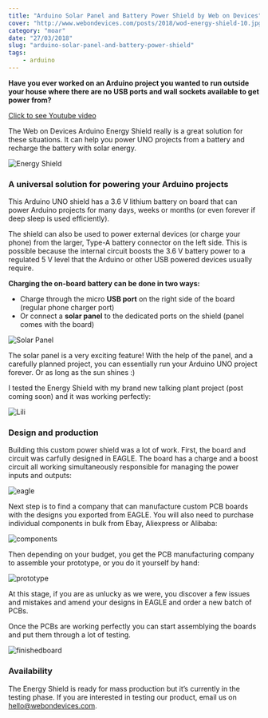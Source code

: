 ```yaml
---
title: "Arduino Solar Panel and Battery Power Shield by Web on Devices"
cover: "http://www.webondevices.com/posts/2018/wod-energy-shield-10.jpg"
category: "moar"
date: "27/03/2018"
slug: "arduino-solar-panel-and-battery-power-shield"
tags:
    - arduino
---
```


**Have you ever worked on an Arduino project you wanted to run outside your house where there are no USB ports and wall sockets available to get power from?**

<a class="youtube-video" href="https://www.youtube.com/embed/AdnmRWEK6d8" target="_blank">Click to see Youtube video</a>

The Web on Devices Arduino Energy Shield really is a great solution for these situations. It can help you power UNO projects from a battery and recharge the battery with solar energy.

![Energy Shield](http://www.webondevices.com/posts/2018/wod-energy-shield-10.jpg)

### A universal solution for powering your Arduino projects

This Arduino UNO shield has a 3.6 V lithium battery on board that can power Arduino projects for many days, weeks or months (or even forever if deep sleep is used efficiently).

The shield can also be used to power external devices (or charge your phone) from the larger, Type-A battery connector on the left side. This is possible because the internal circuit boosts the 3.6 V battery power to a regulated 5 V level that the Arduino or other USB powered devices usually require.

**Charging the on-board battery can be done in two ways:**
 - Charge through the micro **USB port** on the right side of the board (regular phone charger port)
 - Or connect a **solar panel** to the dedicated ports on the shield (panel comes with the board)

![Solar Panel](http://www.webondevices.com/posts/2018/solar-panel.jpg)

The solar panel is a very exciting feature! With the help of the panel, and a carefully planned project, you can essentially run your Arduino UNO project forever. Or as long as the sun shines :)

I tested the Energy Shield with my brand new talking plant project (post coming soon) and it was working perfectly:

![Lili](http://www.webondevices.com/posts/2018/solar-panel-lili.jpg)

### Design and production

Building this custom power shield was a lot of work. First, the board and circuit was carfully designed in EAGLE. The board has a charge and a boost circuit all working simultaneously responsible for managing the power inputs and outputs:

![eagle](http://www.webondevices.com/posts/2018/prototyping.jpg)

Next step is to find a company that can manufacture custom PCB boards with the designs you exported from EAGLE. You will also need to purchase individual components in bulk from Ebay, Aliexpress or Alibaba:

![components](http://www.webondevices.com/posts/2018/prototype-pcb.jpg)

Then depending on your budget, you get the PCB manufacturing company to assemble your prototype, or you do it yourself by hand:

![prototype](http://www.webondevices.com/posts/2018/energy-shield-prototype.jpg)

At this stage, if you are as unlucky as we were, you discover a few issues and mistakes and amend your designs in EAGLE and order a new batch of PCBs.

Once the PCBs are working perfectly you can start assemblying the boards and put them through a lot of testing.

![finishedboard](http://www.webondevices.com/posts/2018/wod-energy-shield.jpg)


### Availability

The Energy Shield is ready for mass production but it’s currently in the testing phase. If you are interested in testing our product, email us on [hello@webondevices.com](hello@webondevices.com).
